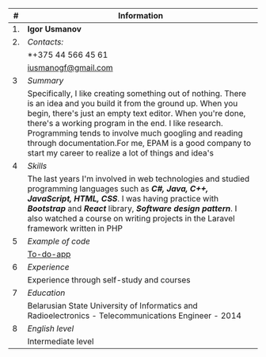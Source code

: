 
|#| Information|
|------- | --------------------------------------------------------------------------------------- |
|1. | **Igor Usmanov**                 |
|2. | *Contacts:*                     | 
|   | *+375 44 566 45 61    | 
|   |[iusmanogf@gmail.com](igralex1@gmail.com)|
|3  |*Summary*|
|   |Specifically, I like creating something out of nothing. There is an idea and you build it from the ground up. When you begin, there's just an empty text editor. When you're done, there's a working program in the end. I like research. Programming tends to involve much googling and reading through documentation.For me, EPAM is a good company to start my career to realize a lot of things and  idea's|
|4  |*Skills*|
|   |The last years I'm involved in web technologies and studied programming languages such as ***C#, Java, C++, JavaScript, HTML, CSS***. I was having practice with ***Bootstrap*** and ***React*** library, ***Software design pattern***. I also watched a course on writing projects in the Laravel framework written in PHP|
|5  |*Example of code*|
|   |[To-do-app](https://github.com/iusmanof/todo-app-react)
|6  |*Experience*|
|   |Experience through self-study and courses |
|7  |*Education* |
|   |Belarusian State University of Informatics and Radioelectronics - Telecommunications Engineer - 2014 |
|8  |*English level*|
|   |Intermediate level|

